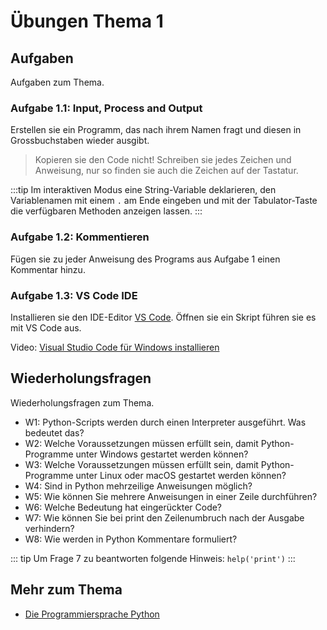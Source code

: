# Übungen Thema 1

## Aufgaben

Aufgaben zum Thema.

### Aufgabe 1.1: Input, Process and Output

Erstellen sie ein Programm, das nach ihrem Namen fragt und diesen in Grossbuchstaben wieder ausgibt.

> Kopieren sie den Code nicht! Schreiben sie jedes Zeichen und Anweisung, nur so finden sie auch die Zeichen auf der Tastatur. 

:::tip
Im interaktiven Modus eine String-Variable deklarieren, den Variablenamen mit einem `.` am Ende eingeben und mit der Tabulator-Taste die verfügbaren Methoden anzeigen lassen.
:::

### Aufgabe 1.2: Kommentieren

Fügen sie zu jeder Anweisung des Programs aus Aufgabe 1 einen Kommentar hinzu.

### Aufgabe 1.3: VS Code IDE

Installieren sie den IDE-Editor [VS Code](https://code.visualstudio.com/). Öffnen sie ein Skript führen sie es mit VS Code aus.

Video: [Visual Studio Code für Windows installieren](https://www.youtube.com/watch?v=og51Lo5uKBA)

## Wiederholungsfragen

Wiederholungsfragen zum Thema.

* W1: Python-Scripts werden durch einen Interpreter ausgeführt. Was bedeutet das?
* W2: Welche Voraussetzungen müssen erfüllt sein, damit Python-Programme unter Windows gestartet werden können?
* W3: Welche Voraussetzungen müssen erfüllt sein, damit Python-Programme unter Linux oder macOS gestartet werden können?
* W4: Sind in Python mehrzeilige Anweisungen möglich?
* W5: Wie können Sie mehrere Anweisungen in einer Zeile durchführen?
* W6: Welche Bedeutung hat eingerückter Code?
* W7: Wie können Sie bei print den Zeilenumbruch nach der Ausgabe verhindern?
* W8: Wie werden in Python Kommentare formuliert?

::: tip
Um Frage 7 zu beantworten folgende Hinweis: `help('print')`
:::

## Mehr zum Thema

* [Die Programmiersprache Python](http://openbook.rheinwerk-verlag.de/python/02_001.html#u2)